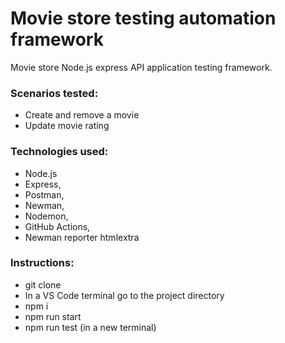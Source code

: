 # Movie store testing automation framework #

Movie store Node.js express API application testing framework.

### Scenarios tested:
- Create and remove a movie
- Update movie rating

### Technologies used:
- Node.js
- Express,
- Postman,
- Newman,
- Nodemon,
- GitHub Actions,
- Newman reporter htmlextra

### Instructions:
- git clone
- In a VS Code terminal go to the project directory
- npm i
- npm run start
- npm run test (in a new terminal)
